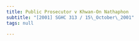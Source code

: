```yaml
---
title: Public Prosecutor v Khwan-On Nathaphon
subtitle: "[2001] SGHC 313 / 15\_October\_2001"
tags: null

---
```


